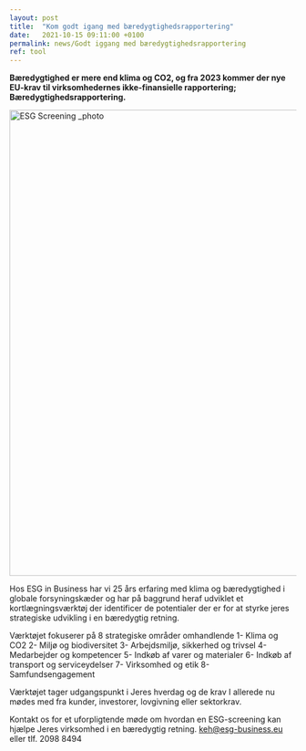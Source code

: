 ```yaml
---
layout: post
title:  "Kom godt igang med bæredygtighedsrapportering"
date:   2021-10-15 09:11:00 +0100
permalink: news/Godt iggang med bæredygtighedsrapportering
ref: tool
---
```

**Bæredygtighed er mere end klima og CO2, og fra 2023 kommer der nye EU-krav til virksomhedernes ikke-finansielle rapportering; Bæredygtighedsrapportering.**

<img width="817" alt="ESG Screening _photo" src="https://user-images.githubusercontent.com/75361000/150796211-65b13710-d032-4fbe-95f0-1d73a63702ea.png">

Hos ESG in Business har vi 25 års erfaring med klima og bæredygtighed i globale forsyningskæder og har på baggrund heraf udviklet et kortlægningsværktøj der identificer de potentialer der er for at styrke jeres strategiske udvikling i en bæredygtig retning. 

Værktøjet fokuserer på 8 strategiske områder omhandlende 
1-	Klima og CO2
2-	Miljø og biodiversitet 
3-	Arbejdsmiljø, sikkerhed og trivsel
4-	Medarbejder og kompetencer
5-	Indkøb af varer og materialer
6-	Indkøb af transport og serviceydelser
7-	Virksomhed og etik
8-	Samfundsengagement 

Værktøjet tager udgangspunkt i Jeres hverdag og de krav I allerede nu mødes med fra kunder, investorer, lovgivning eller sektorkrav. 

Kontakt os for et uforpligtende møde om hvordan en ESG-screening kan hjælpe Jeres virksomhed i en bæredygtig retning. 
keh@esg-business.eu eller tlf. 2098 8494


